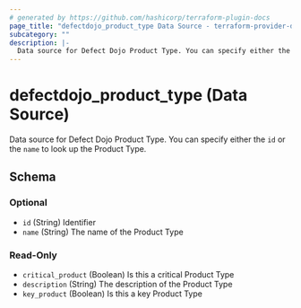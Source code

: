 ```yaml
---
# generated by https://github.com/hashicorp/terraform-plugin-docs
page_title: "defectdojo_product_type Data Source - terraform-provider-defectdojo"
subcategory: ""
description: |-
  Data source for Defect Dojo Product Type. You can specify either the id or the name to look up the Product Type.
---
```


# defectdojo_product_type (Data Source)

Data source for Defect Dojo Product Type. You can specify either the `id` or the `name` to look up the Product Type.



<!-- schema generated by tfplugindocs -->
## Schema

### Optional

- `id` (String) Identifier
- `name` (String) The name of the Product Type

### Read-Only

- `critical_product` (Boolean) Is this a critical Product Type
- `description` (String) The description of the Product Type
- `key_product` (Boolean) Is this a key Product Type


